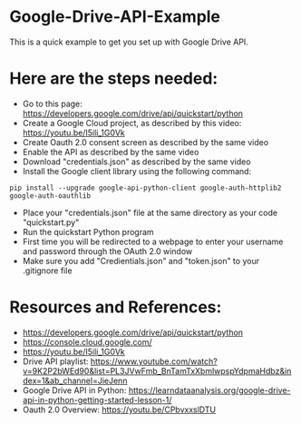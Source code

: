 # Google-Drive-API-Example
This is a quick example to get you set up with Google Drive API.

# Here are the steps needed:
- Go to this page: https://developers.google.com/drive/api/quickstart/python
- Create a Google Cloud project, as described by this video: https://youtu.be/I5ili_1G0Vk
- Create Oauth 2.0 consent screen as described by the same video
- Enable the API as described by the same video
- Download "credentials.json" as described by the same video
- Install the Google client library using the following command:
``` 
pip install --upgrade google-api-python-client google-auth-httplib2 google-auth-oauthlib 
```

- Place your "credentials.json" file at the same directory as your code "quickstart.py"
- Run the quickstart Python program
- First time you will be redirected to a webpage to enter your username and password through the OAuth 2.0 window
- Make sure you add "Credientials.json" and "token.json" to your .gitignore file

# Resources and References:
- https://developers.google.com/drive/api/quickstart/python
- https://console.cloud.google.com/
- https://youtu.be/I5ili_1G0Vk
- Drive API playlist: https://www.youtube.com/watch?v=9K2P2bWEd90&list=PL3JVwFmb_BnTamTxXbmlwpspYdpmaHdbz&index=1&ab_channel=JieJenn
- Google Drive API in Python: https://learndataanalysis.org/google-drive-api-in-python-getting-started-lesson-1/
- Oauth 2.0 Overview: https://youtu.be/CPbvxxslDTU
